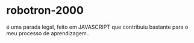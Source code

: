 # robotron-2000 
é uma parada legal, feito em JAVASCRIPT que contribuiu bastante para o meu processo de aprendizagem.. 
